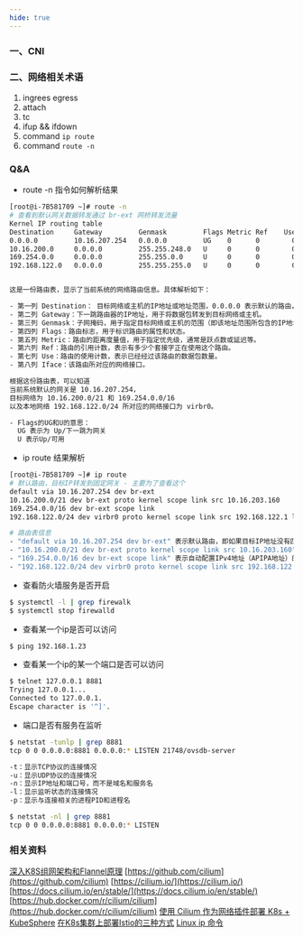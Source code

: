 ```yaml
---
hide: true
---
```


### 一、CNI


### 二、网络相关术语

1. ingrees egress
2. attach
3. tc
4. ifup && ifdown
5. command `ip route` 
6. command `route -n`


### Q&A

- route -n 指令如何解析结果

``` bash
[root@i-7B581709 ~]# route -n
# 查看到默认网关数据转发通过 br-ext 网桥转发流量
Kernel IP routing table
Destination     Gateway         Genmask         Flags Metric Ref    Use Iface
0.0.0.0         10.16.207.254   0.0.0.0         UG    0      0        0 br-ext  （当前系统默认的网关）
10.16.200.0     0.0.0.0         255.255.248.0   U     0      0        0 br-ext   （目标网络）
169.254.0.0     0.0.0.0         255.255.0.0     U     0      0        0 br-ext    （目标网络）
192.168.122.0   0.0.0.0         255.255.255.0   U     0      0        0 virbr0    （本地网络）


这是一份路由表，显示了当前系统的网络路由信息。具体解析如下：

- 第一列 Destination： 目标网络或主机的IP地址或地址范围，0.0.0.0 表示默认的路由，即默认的网关。
- 第二列 Gateway：下一跳路由器的IP地址，用于将数据包转发到目标网络或主机。
- 第三列 Genmask：子网掩码，用于指定目标网络或主机的范围（即该地址范围所包含的IP地址）。
- 第四列 Flags：路由标志，用于标识路由的属性和状态。
- 第五列 Metric：路由的距离度量值，用于指定优先级，通常是跃点数或延迟等。
- 第六列 Ref：路由的引用计数，表示有多少个套接字正在使用这个路由。
- 第七列 Use：路由的使用计数，表示已经经过该路由的数据包数量。
- 第八列 Iface：该路由所对应的网络接口。

根据这份路由表，可以知道
当前系统默认的网关是 10.16.207.254，
目标网络为 10.16.200.0/21 和 169.254.0.0/16
以及本地网络 192.168.122.0/24 所对应的网络接口为 virbr0。

- Flags的UG和U的意思：
  UG 表示为 Up/下一跳为网关
  U 表示Up/可用
```

- ip route 结果解析

``` bash
[root@i-7B581709 ~]# ip route
# 默认路由，目标IP转发到固定网关 - 主要为了查看这个
default via 10.16.207.254 dev br-ext 
10.16.200.0/21 dev br-ext proto kernel scope link src 10.16.203.160 
169.254.0.0/16 dev br-ext scope link 
192.168.122.0/24 dev virbr0 proto kernel scope link src 192.168.122.1 linkdown 

# 路由表信息
- "default via 10.16.207.254 dev br-ext" 表示默认路由，即如果目标IP地址没有匹配到任何已知的路由，则会将数据包发送到10.16.207.254网关设备，通过br-ext接口发送出去。
- "10.16.200.0/21 dev br-ext proto kernel scope link src 10.16.203.160" 表示直接连通网络，即10.16.200.0/21这个子网段可以直接通过br-ext接口访问，本机IP地址是10.16.203.160。
- "169.254.0.0/16 dev br-ext scope link" 表示自动配置IPv4地址（APIPA地址）的网络，即当本机无法获取到有效IP地址时，会自动分配一个169.254.x.x的IP地址，并可以在br-ext接口上进行通信。
- "192.168.122.0/24 dev virbr0 proto kernel scope link src 192.168.122.1 linkdown" 表示在虚拟网络设备virbr0上的子网，本机通过这个设备连接到虚拟机。但是因为该设备处于linkdown（未连接）状态，无法进行通信。
```

- 查看防火墙服务是否开启

``` bash
$ systemctl -l | grep firewalk
$ systemctl stop firewalld
```

- 查看某一个ip是否可以访问

``` bash
$ ping 192.168.1.23
```

- 查看某一个ip的某一个端口是否可以访问

``` bash
$ telnet 127.0.0.1 8881
Trying 127.0.0.1...
Connected to 127.0.0.1.
Escape character is '^]'.
```

- 端口是否有服务在监听

``` bash
$ netstat -tunlp | grep 8881
tcp 0 0 0.0.0.0:8881 0.0.0.0:* LISTEN 21748/ovsdb-server 

-t：显示TCP协议的连接情况
-u：显示UDP协议的连接情况
-n：显示IP地址和端口号，而不是域名和服务名
-l：显示监听状态的连接情况
-p：显示与连接相关的进程PID和进程名

$ netstat -nl | grep 8881
tcp 0 0 0.0.0.0:8881 0.0.0.0:* LISTEN
```

### 相关资料

[深入K8S组网架构和Flannel原理](https://juejin.cn/post/6884881812145995790)
[https://github.com/cilium](https://github.com/cilium)
[https://cilium.io/](https://cilium.io/)
[https://docs.cilium.io/en/stable/](https://docs.cilium.io/en/stable/)
[https://hub.docker.com/r/cilium/cilium](https://hub.docker.com/r/cilium/cilium)
[使用 Cilium 作为网络插件部署 K8s + KubeSphere](https://zhuanlan.zhihu.com/p/471220158)
[在K8s集群上部署Istio的三种方式](https://zhuanlan.zhihu.com/p/135298580)
[Linux ip 命令](https://www.runoob.com/linux/linux-comm-ip.html)